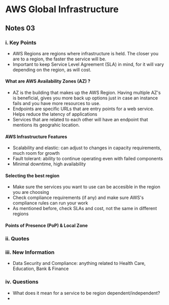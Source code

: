 # AWS Global Infrastructure
## Notes 03

### i. Key Points
- AWS Regions are regions where infrastructure is held. The closer you are to a region, the faster the service will be.
- Important to keep Service Level Agreement (SLA) in mind, for it will vary depending on the region, as will cost. 
#### What are AWS Availability Zones (AZ) ?
- AZ is the building that makes up the AWS Region. Having multiple AZ's is beneficial, gives you more back up options just in case an instance fails and you have more resources to use.
- Endpoints are specific URLs that are entry points for a web service. Helps reduce the latency of applications
- Services that are related to each other will have an endpoint that mentions its geograhic location.
#### AWS Infrastructure Features
- Scalability and elastic: can adjust to changes in capacity requirements, much room for growth
- Fault tolerant: ability to continue operating even with failed components
- Minimal downtime, high availability 
#### Selecting the best region
- Make sure the services you want to use can be accesible in the region you are choosing
- Check compliance requirements (if any) and make sure AWS's compliance rules can run your work
- As mentioned before, check SLAs and cost, not the same in different regions
#### Points of Presence (PoP) & Local Zone


### ii. Quotes


### iii. New Information
- Data Security and Compliance: anything related to Health Care, Education, Bank & Finance 


### iv. Questions 
- What does it mean for a service to be region dependent/independent?
- 
